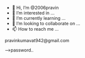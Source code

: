- 👋 Hi, I’m @2006pravin
- 👀 I’m interested in ...
- 🌱 I’m currently learning ...
- 💞️ I’m looking to collaborate on ...
- 📫 How to reach me ...

<!---
2006pravin/2006pravin is a ✨ special ✨ repository because its `README.md` (this file) appears on your GitHub profile.
You can click the Preview link to take a look at your changes.
--->pravinkumavat942@gmail.com 
-->password..
